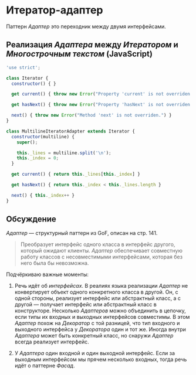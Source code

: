 # Итератор-адаптер

Паттерн *Адаптер* это переходник между двумя интерфейсами.

## Реализация *Адаптера* между *Итератором* и *Многострочным текстом* (JavaScript)

```javascript
'use strict';

class Iterator {
  constructor() { }

  get current() { throw new Error("Property 'current' is not overriden.") }

  get hasNext() { throw new Error("Property 'hasNext' is not overriden.") }

  next() { throw new Error("Method 'next' is not overriden.") }
}

class MultilineIteratorAdapter extends Iterator {
  constructor(multiline) {
    super();

    this._lines = multiline.split('\n');
    this._index = 0;
  }

  get current() { return this._lines[this._index] }

  get hasNext() { return this._index < this._lines.length }

  next() { this._index++ }
}
```

## Обсуждение

*Адаптер*&nbsp;&mdash; структурный паттерн из GoF, описан на стр. 141.

> Преобразует интерфейс одного класса в интерфейс другого, который ожидают клиенты. *Адаптер* обеспечивает совместную
работу классов с несовместимыми интерфейсами, которая без него была бы невозможна.

Подчёркиваю важные моменты:

1. Речь идёт об *интерфейсах*. В реалиях языка реализации *Адаптер* не конвертирует объект одного конкретного класса в другой.
Он, с одной стороны, реализует интерфейс или абстрактный класс, а с другой&nbsp;&mdash; получает интерфейс или абстрактный класс
в конструкторе. Несколько *Адаптеров* можно объединить в цепочку, если типы их входных и выходных интерфейсов совместимы.
В этом *Адаптер* похож на *Декоратор* с той разницей, что тип входного и выходного интерфейса у *Декоратора* один и тот же. Иногда
внутри *Адаптера* может быть конкретный класс, но снаружи *Адаптер* всегда реализует интерфейс.

2. У *Адаптера* один входной и один выходной интерфейс. Если за выходным интерфейсом мы прячем несколько входных, тогда
речь идёт о паттерне *Фасад*.
